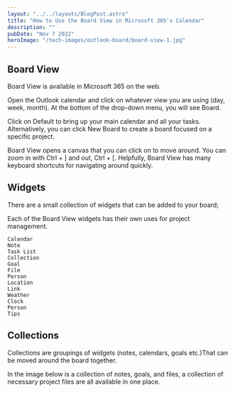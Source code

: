 ```yaml
---
layout: "../../layouts/BlogPost.astro"
title: "How to Use the Board View in Microsoft 365's Calendar"
description: ""
pubDate: "Nov 7 2022"
heroImage: "/tech-images/outlook-board/board-view-1.jpg"
---
```


<h2>Board View</h2>
<p>Board View is available in Microsoft 365 on the web.</p>

<p>Open the Outlook calendar and click on whatever view you are using (day, week, month). At the bottom of the drop-down menu, you will see Board. </p>

<p>Click on Default to bring up your main calendar and all your tasks. Alternatively, you can click New Board to create a board focused on a specific project.</p>

<p>Board View opens a canvas that you can click on to move around. You can zoom in with Ctrl + ] and out, Ctrl + [. Helpfully, Board View has many keyboard shortcuts for navigating around quickly.</p>

<h2>Widgets</h2>
<p>There are a small collection of widgets that can be added to your board;</p>
Each of the Board View widgets has their own uses for project management.
    

    Calendar 
    Note
    Task List
    Collection
    Goal
    File
    Person
    Location
    Link
    Weather
    Clock
    Person
    Tips
    

<h2>Collections</h2>
<p>Collections are groupings of widgets (notes, calendars, goals etc.)That can be moved around the board together. </p>
<p>In the image below is a collection of notes, goals, and files, a collection of necessary project files are all available in one place. </p>
<img src='../../tech-images/outlook-board/board-collections-2.jpg' alt=''>